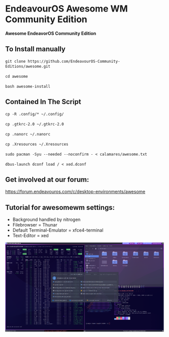 # EndeavourOS Awesome WM Community Edition

**Awesome EndeavorOS Community Edition**


## To Install manually

    git clone https://github.com/EndeavourOS-Community-Editions/awesome.git

    cd awesome

    bash awesome-install
   
## Contained In The Script
    cp -R .config/* ~/.config/
        
    cp .gtkrc-2.0 ~/.gtkrc-2.0
    
    cp .nanorc ~/.nanorc
    
    cp .Xresources ~/.Xresources
  
    sudo pacman -Syu --needed --noconfirm - < calamares/awesome.txt
    
    dbus-launch dconf load / < xed.dconf
    
## Get involved at our forum:
https://forum.endeavouros.com/c/desktop-environments/awesome

## Tutorial for awesomewm settings:
- Background handled by nitrogen
- Filebrowser = Thunar
- Default Terminal-Emulator = xfce4-terminal
- Text-Editor = xed


![awesome](https://raw.githubusercontent.com/EndeavourOS-Community-Editions/awesome/master/awesome-screenshot.png)
